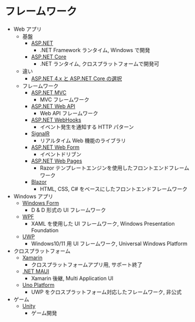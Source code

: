 # フレームワーク

- Web アプリ
  - 基盤
    - [ASP.NET](https://dotnet.microsoft.com/ja-jp/learn/aspnet/what-is-aspnet)
      - .NET Framework ランタイム, Windows で開発
    - [ASP.NET Core](https://dotnet.microsoft.com/ja-jp/apps/aspnet)
      - .NET ランタイム, クロスプラットフォームで開発可
  - 違い
    - [ASP.NET 4.x と ASP.NET Core の選択](https://learn.microsoft.com/ja-jp/aspnet/core/fundamentals/choose-aspnet-framework)
  - フレームワーク
    - [ASP.NET MVC](https://learn.microsoft.com/ja-jp/aspnet/mvc/)
      - MVC フレームワーク
    - [ASP.NET Web API](https://learn.microsoft.com/ja-jp/aspnet/web-api/)
      - Web API フレームワーク
    - [ASP.NET WebHooks](https://learn.microsoft.com/ja-jp/aspnet/webhooks/)
      - イベント発生を通知する HTTP パターン
    - [SignalR](https://learn.microsoft.com/ja-jp/aspnet/signalr/)
      - リアルタイム Web 機能のライブラリ
    - [ASP.NET Web Form](https://learn.microsoft.com/ja-jp/aspnet/web-forms)
      - イベントドリブン
    - [ASP.NET Web Pages](https://learn.microsoft.com/ja-jp/aspnet/web-pages/)
      - Razor テンプレートエンジンを使用したフロントエンドフレームワーク
    - [Blazor](https://dotnet.microsoft.com/ja-jp/apps/aspnet/web-apps/blazor)
      - HTML, CSS, C# をベースにしたフロントエンドフレームワーク
- Windows アプリ
  - [Windows Form](https://learn.microsoft.com/ja-jp/dotnet/desktop/winforms/)
    - D & D 形式の UI フレームワーク
  - [WPF](https://learn.microsoft.com/ja-jp/dotnet/desktop/wpf/)
    - XAML を使用した UI フレームワーク, Windows Presentation Foundation
  - [UWP](https://learn.microsoft.com/ja-jp/windows/uwp/)
    - Windows10/11 用 UI フレームワーク, Universal Windows Platform
- クロスプラットフォーム
  - [Xamarin](https://dotnet.microsoft.com/ja-jp/apps/xamarin)
    - クロスプラットフォームアプリ用, サポート終了
  - [.NET MAUI](https://learn.microsoft.com/ja-jp/dotnet/maui/what-is-maui)
    - Xamarin 後継, Multi Application UI
  - [Uno Platform](https://platform.uno/)
    - UWP をクロスプラットフォーム対応したフレームワーク, 非公式
- ゲーム
  - [Unity](https://unity.com/)
    - ゲーム開発
